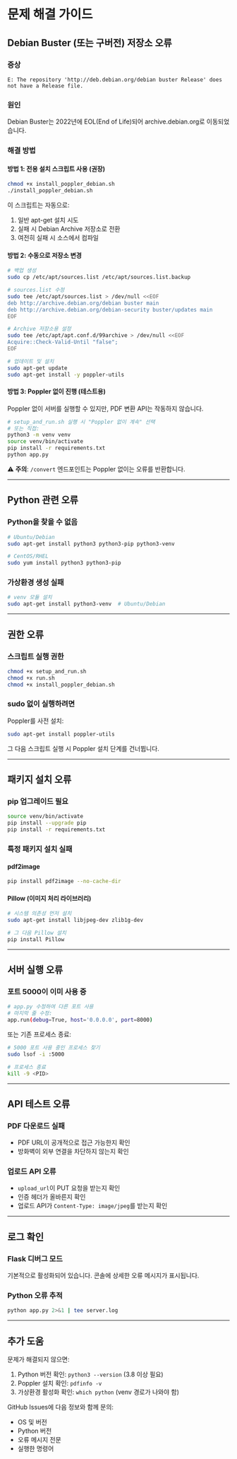 # 문제 해결 가이드

## Debian Buster (또는 구버전) 저장소 오류

### 증상
```
E: The repository 'http://deb.debian.org/debian buster Release' does not have a Release file.
```

### 원인
Debian Buster는 2022년에 EOL(End of Life)되어 archive.debian.org로 이동되었습니다.

### 해결 방법

#### 방법 1: 전용 설치 스크립트 사용 (권장)

```bash
chmod +x install_poppler_debian.sh
./install_poppler_debian.sh
```

이 스크립트는 자동으로:
1. 일반 apt-get 설치 시도
2. 실패 시 Debian Archive 저장소로 전환
3. 여전히 실패 시 소스에서 컴파일

#### 방법 2: 수동으로 저장소 변경

```bash
# 백업 생성
sudo cp /etc/apt/sources.list /etc/apt/sources.list.backup

# sources.list 수정
sudo tee /etc/apt/sources.list > /dev/null <<EOF
deb http://archive.debian.org/debian buster main
deb http://archive.debian.org/debian-security buster/updates main
EOF

# Archive 저장소용 설정
sudo tee /etc/apt/apt.conf.d/99archive > /dev/null <<EOF
Acquire::Check-Valid-Until "false";
EOF

# 업데이트 및 설치
sudo apt-get update
sudo apt-get install -y poppler-utils
```

#### 방법 3: Poppler 없이 진행 (테스트용)

Poppler 없이 서버를 실행할 수 있지만, PDF 변환 API는 작동하지 않습니다.

```bash
# setup_and_run.sh 실행 시 "Poppler 없이 계속" 선택
# 또는 직접:
python3 -m venv venv
source venv/bin/activate
pip install -r requirements.txt
python app.py
```

⚠️ **주의**: `/convert` 엔드포인트는 Poppler 없이는 오류를 반환합니다.

---

## Python 관련 오류

### Python을 찾을 수 없음
```bash
# Ubuntu/Debian
sudo apt-get install python3 python3-pip python3-venv

# CentOS/RHEL
sudo yum install python3 python3-pip
```

### 가상환경 생성 실패
```bash
# venv 모듈 설치
sudo apt-get install python3-venv  # Ubuntu/Debian
```

---

## 권한 오류

### 스크립트 실행 권한
```bash
chmod +x setup_and_run.sh
chmod +x run.sh
chmod +x install_poppler_debian.sh
```

### sudo 없이 실행하려면
Poppler를 사전 설치:
```bash
sudo apt-get install poppler-utils
```

그 다음 스크립트 실행 시 Poppler 설치 단계를 건너뜁니다.

---

## 패키지 설치 오류

### pip 업그레이드 필요
```bash
source venv/bin/activate
pip install --upgrade pip
pip install -r requirements.txt
```

### 특정 패키지 설치 실패

#### pdf2image
```bash
pip install pdf2image --no-cache-dir
```

#### Pillow (이미지 처리 라이브러리)
```bash
# 시스템 의존성 먼저 설치
sudo apt-get install libjpeg-dev zlib1g-dev

# 그 다음 Pillow 설치
pip install Pillow
```

---

## 서버 실행 오류

### 포트 5000이 이미 사용 중
```bash
# app.py 수정하여 다른 포트 사용
# 마지막 줄 수정:
app.run(debug=True, host='0.0.0.0', port=8000)
```

또는 기존 프로세스 종료:
```bash
# 5000 포트 사용 중인 프로세스 찾기
sudo lsof -i :5000

# 프로세스 종료
kill -9 <PID>
```

---

## API 테스트 오류

### PDF 다운로드 실패
- PDF URL이 공개적으로 접근 가능한지 확인
- 방화벽이 외부 연결을 차단하지 않는지 확인

### 업로드 API 오류
- `upload_url`이 PUT 요청을 받는지 확인
- 인증 헤더가 올바른지 확인
- 업로드 API가 `Content-Type: image/jpeg`를 받는지 확인

---

## 로그 확인

### Flask 디버그 모드
기본적으로 활성화되어 있습니다. 콘솔에 상세한 오류 메시지가 표시됩니다.

### Python 오류 추적
```bash
python app.py 2>&1 | tee server.log
```

---

## 추가 도움

문제가 해결되지 않으면:
1. Python 버전 확인: `python3 --version` (3.8 이상 필요)
2. Poppler 설치 확인: `pdfinfo -v`
3. 가상환경 활성화 확인: `which python` (venv 경로가 나와야 함)

GitHub Issues에 다음 정보와 함께 문의:
- OS 및 버전
- Python 버전
- 오류 메시지 전문
- 실행한 명령어

